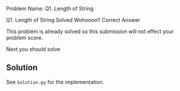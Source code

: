 Problem Name: Q1. Length of String

Q1. Length of String
Solved
Wohoooo!! Correct Answer

This problem is already solved so this submission will not effect your problem score.

Next you should solve

## Solution

See `Solution.py` for the implementation.